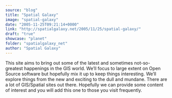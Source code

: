 ```yaml
---
source: "blog"
title: "Spatial Galaxy"
image: "spatial-galaxy"
date: "2005-11-25T09:21:14+0000"
link: "http://spatialgalaxy.net/2005/11/25/spatial-galaxy/"
draft: "true"
showcase: "planet"
folder: "spatialgalaxy_net"
author: "Spatial Galaxy"
---
```


This site aims to bring out some of the latest and sometimes not-so-greatest happenings in the GIS world. We&rsquo;ll focus to large extent on Open Source software but hopefully mix it up to keep things interesting. We&rsquo;ll explore things from the new and exciting to the dull and mundane.
There are a lot of GIS/Spatial sites out there. Hopefully we can provide some content of interest and you will add this one to those you visit frequently.
